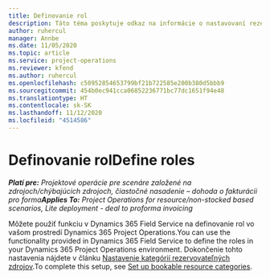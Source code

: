 ```yaml
---
title: Definovanie rol
description: Táto téma poskytuje odkaz na informácie o nastavovaní rezervovateľných kategórií zdrojov.
author: ruhercul
manager: Annbe
ms.date: 11/05/2020
ms.topic: article
ms.service: project-operations
ms.reviewer: kfend
ms.author: ruhercul
ms.openlocfilehash: c50952854653799bf21b722585e200b380d5bbb9
ms.sourcegitcommit: 454b0ec941cca06852236771bc77dc1651f94e48
ms.translationtype: HT
ms.contentlocale: sk-SK
ms.lasthandoff: 11/12/2020
ms.locfileid: "4514586"
---
```

# <a name="define-roles"></a><span data-ttu-id="f99f7-103">Definovanie rol</span><span class="sxs-lookup"><span data-stu-id="f99f7-103">Define roles</span></span>

<span data-ttu-id="f99f7-104">_**Platí pre:** Projektové operácie pre scenáre založené na zdrojoch/chýbajúcich zdrojoch, čiastočné nasadenie – dohoda o fakturácii pro forma_</span><span class="sxs-lookup"><span data-stu-id="f99f7-104">_**Applies To:** Project Operations for resource/non-stocked based scenarios, Lite deployment - deal to proforma invoicing_</span></span>

<span data-ttu-id="f99f7-105">Môžete použiť funkciu v Dynamics 365 Field Service na definovanie rol vo vašom prostredí Dynamics 365 Project Operations.</span><span class="sxs-lookup"><span data-stu-id="f99f7-105">You can use the functionality provided in Dynamics 365 Field Service to define the roles in your Dynamics 365 Project Operations environment.</span></span> <span data-ttu-id="f99f7-106">Dokončenie tohto nastavenia nájdete v článku [Nastavenie kategórií rezervovateľných zdrojov](https://docs.microsoft.com/dynamics365/field-service/set-up-bookable-resource-categories).</span><span class="sxs-lookup"><span data-stu-id="f99f7-106">To complete this setup, see [Set up bookable resource categories](https://docs.microsoft.com/dynamics365/field-service/set-up-bookable-resource-categories).</span></span>
